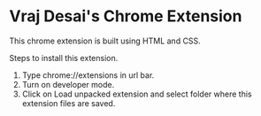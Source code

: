 # Vraj Desai's Chrome Extension

This chrome extension is built using HTML and CSS. 

Steps to install this extension.

1. Type chrome://extensions in url bar. <br>
2. Turn on developer mode. <br>
3. Click on Load unpacked extension and select folder where this extension files are saved.
